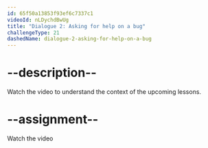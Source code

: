 ```yaml
---
id: 65f50a13853f93ef6c7337c1
videoId: nLDychdBwUg
title: "Dialogue 2: Asking for help on a bug"
challengeType: 21
dashedName: dialogue-2-asking-for-help-on-a-bug
---
```


# --description--

Watch the video to understand the context of the upcoming lessons.

# --assignment--

Watch the video
